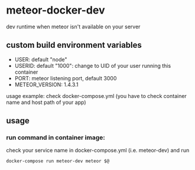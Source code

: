 # meteor-docker-dev
dev runtime when meteor isn't available on your server

## custom build environment variables

- USER: default "node"
- USERID: default "1000": change to UID of your user running this container
- PORT: meteor listening port, default 3000
- METEOR_VERSION: 1.4.3.1

usage example: check docker-compose.yml (you have to check container name and host path of your app)

## usage

### run command in container image:

check your service name in docker-compose.yml (i.e. meteor-dev) and run

```
docker-compose run meteor-dev meteor $@
```

